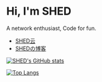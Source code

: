 Hi, I'm SHED
====
A network enthusiast, Code for fun.

- [SHED云](https://www.syun.top)
- [SHEDの博客](https://www.shed.cm)


[![SHED's GitHub stats](https://github-readme-stats.vercel.app/api?username=shedya&bg_color=18,2069da,216e39&title_color=fff&text_color=fff&locale=cn)](https://github.com/shedya/)

[![Top Langs](https://github-readme-stats.vercel.app/api/top-langs/?username=shedya&layout=compact&bg_color=18,206ba2,216e39&title_color=fff&text_color=fff&card_width=445&locale=cn)](https://github.com/shedya/)
